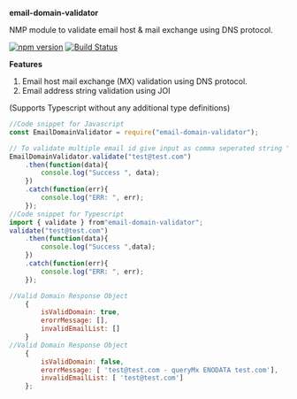 **email-domain-validator**

NMP module to validate email host & mail exchange using DNS protocol.

[![npm version](https://badge.fury.io/js/email-domain-validator.svg)](https://badge.fury.io/js/email-domain-validator) [![Build Status](https://travis-ci.org/ashokjayaprakash/email-domain-validator.svg?branch=master)](https://travis-ci.org/ashokjayaprakash/email-domain-validator)

**Features**
1. Email host mail exchange (MX) validation using DNS protocol.
2. Email address string validation using JOI

(Supports Typescript without any additional type definitions)

```javascript
//Code snippet for Javascript 
const EmailDomainValidator = require("email-domain-validator");

// To validate multiple email id give input as comma seperated string "test@test.com, xyz@abc.com"
EmailDomainValidator.validate("test@test.com")
	.then(function(data){
		console.log("Success ", data);
	})
	.catch(function(err){
		console.log("ERR: ", err);
	});
//Code snippet for Typescript
import { validate } from"email-domain-validator";
validate("test@test.com")
	.then(function(data){
		console.log("Success ",data);
	})
	.catch(function(err){
		console.log("ERR: ", err);
	});

//Valid Domain Response Object
	{
		isValidDomain: true,
		erorrMessage: [],
		invalidEmailList: []
	}
//Valid Domain Response Object
	{ 
		isValidDomain: false,
		erorrMessage: [ 'test@test.com - queryMx ENODATA test.com'],
		invalidEmailList: [ 'test@test.com'] 
	};
```

```